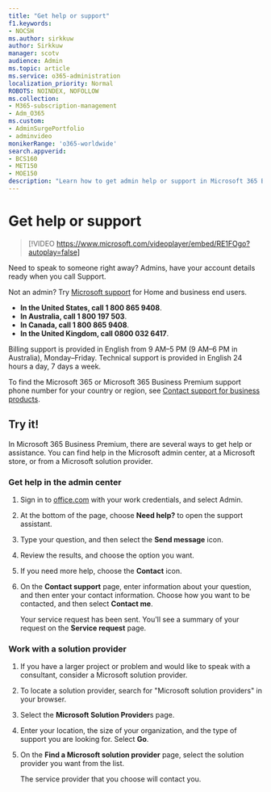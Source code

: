 ```yaml
---
title: "Get help or support"
f1.keywords:
- NOCSH
ms.author: sirkkuw
author: Sirkkuw
manager: scotv
audience: Admin
ms.topic: article
ms.service: o365-administration
localization_priority: Normal
ROBOTS: NOINDEX, NOFOLLOW
ms.collection: 
- M365-subscription-management 
- Adm_O365
ms.custom: 
- AdminSurgePortfolio
- adminvideo
monikerRange: 'o365-worldwide'
search.appverid:
- BCS160
- MET150
- MOE150
description: "Learn how to get admin help or support in Microsoft 365 Business Premium."
---
```


# Get help or support

> [!VIDEO https://www.microsoft.com/videoplayer/embed/RE1FOgo?autoplay=false]

Need to speak to someone right away? Admins, have your account details ready when you call Support.

Not an admin? Try [Microsoft support](https://go.microsoft.com/fwlink/?linkid=860695) for Home and business end users.

- **In the United States, call 1 800 865 9408**.
- **In Australia, call 1 800 197 503**.
- **In Canada, call 1 800 865 9408**.
- **In the United Kingdom, call 0800 032 6417**.

Billing support is provided in English from 9 AM–5 PM (9 AM–6 PM in Australia), Monday–Friday.
Technical support is provided in English 24 hours a day, 7 days a week.

To find the Microsoft 365 or Microsoft 365 Business Premium support phone number for your country or region, see [Contact support for business products](https://support.microsoft.com/office/32a17ca7-6fa0-4870-8a8d-e25ba4ccfd4b).

## Try it!

In Microsoft 365 Business Premium, there are several ways to get help or assistance. You can find help in the Microsoft admin center, at a Microsoft store, or from a Microsoft solution provider.

### Get help in the admin center

1. Sign in to [office.com](https://office.com) with your work credentials, and select Admin.
1. At the bottom of the page, choose **Need help?** to open the support assistant.
1. Type your question, and then select the **Send message** icon.
1. Review the results, and choose the option you want.
1. If you need more help, choose the **Contact** icon.
1. On the **Contact support** page, enter information about your question, and then enter your contact information. Choose how you want to be contacted, and then select **Contact me**.

    Your service request has been sent. You'll see a summary of your request on the **Service request** page.

### Work with a solution provider

1. If you have a larger project or problem and would like to speak with a consultant, consider a Microsoft solution provider.
1. To locate a solution provider, search for "Microsoft solution providers" in your browser.
1. Select the **Microsoft Solution Provider**s page.
1. Enter your location, the size of your organization, and the type of support you are looking for. Select **Go**.
1. On the **Find a Microsoft solution provider** page, select the solution provider you want from the list.

    The service provider that you choose will contact you.